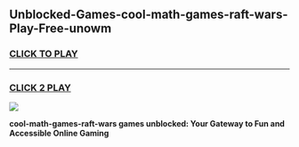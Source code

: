 
## Unblocked-Games-cool-math-games-raft-wars-Play-Free-unowm
<h3>
<a href="https://premium76.site?title=cool-math-games-raft-wars&ref=09A">CLICK TO PLAY</a></h3>
<hr>

<h3>
<a href="https://premium76.site?title=cool-math-games-raft-wars&ref=09A">CLICK 2 PLAY</a>
  
</h3>

<a href="https://premium76.site?title=cool-math-games-raft-wars&ref=09A"><img src="https://clearcache.store/games.png"></a>


**cool-math-games-raft-wars games unblocked: Your Gateway to Fun and Accessible Online Gaming**

